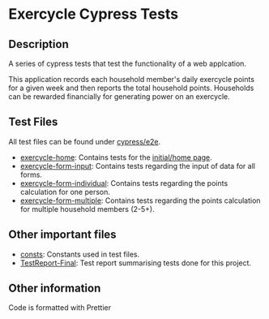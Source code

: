 # Exercycle Cypress Tests

## Description

A series of cypress tests that test the functionality of a web applcation. 

This application records each household member's daily exercycle points for a given week and then reports the total household points. Households can be rewarded financially for generating power on an exercycle.

## Test Files 

All test files can be found under [cypress/e2e](cypress/e2e).

* [exercycle-home](./cypress/e2e/exercycle-home.cy.js): Contains tests for the [initial/home page](https://cycle.dia-sandbox.govt.nz/). 
* [exercycle-form-input](./cypress/e2e/exercycle-form-input.cy.js): Contains tests regarding the input of data for all forms. 
* [exercycle-form-individual](./cypress/e2e/exercycle-form-individual.cy.js): Contains tests regarding the points calculation for one person.
* [exercycle-form-multiple](./cypress/e2e/exercycle-form-multiple.cy.js): Contains tests regarding the points calculation for multiple household members (2-5+).

## Other important files

* [consts](./cypress/support/consts.js): Constants used in test files.
* [TestReport-Final](./documents/TestReport-Final.pdf): Test report summarising tests done for this project.

## Other information

Code is formatted with Prettier
